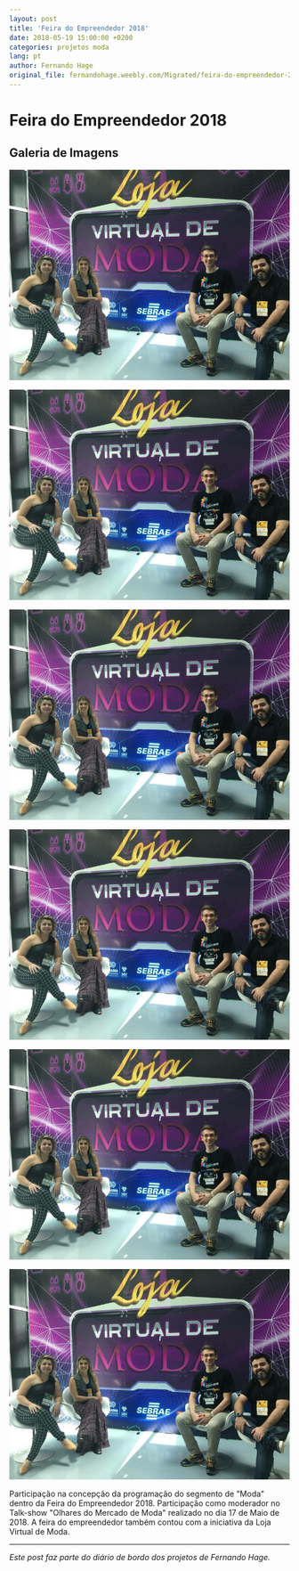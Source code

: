```yaml
---
layout: post
title: 'Feira do Empreendedor 2018'
date: 2018-05-19 15:00:00 +0200
categories: projetos moda
lang: pt
author: Fernando Hage
original_file: fernandohage.weebly.com/Migrated/feira-do-empreendedor-2018.html
---
```


# Feira do Empreendedor 2018

## Galeria de Imagens

![Feira do Empreendedor 2018](/assets/images/feira-do-empreendedor-2018-01.jpg)

![Feira do Empreendedor 2018](/assets/images/feira-do-empreendedor-2018-02.jpg)

![Feira do Empreendedor 2018](/assets/images/feira-do-empreendedor-2018-03.jpg)

![Feira do Empreendedor 2018](/assets/images/feira-do-empreendedor-2018-04.jpg)

![Feira do Empreendedor 2018](/assets/images/feira-do-empreendedor-2018-05.jpg)

![Feira do Empreendedor 2018](/assets/images/feira-do-empreendedor-2018-06.jpg)

Participação na concepção da programação do segmento de "Moda" dentro da Feira do Empreendedor 2018. Participação como moderador no Talk-show "Olhares do Mercado de Moda" realizado no dia 17 de Maio de 2018. A feira do empreendedor também contou com a iniciativa da Loja Virtual de Moda.

---

*Este post faz parte do diário de bordo dos projetos de Fernando Hage.*
